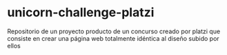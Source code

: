 # unicorn-challenge-platzi
Repositorio de un proyecto producto de un concurso creado por platzi que consiste en crear una página web totalmente idéntica al diseño subido por ellos 
